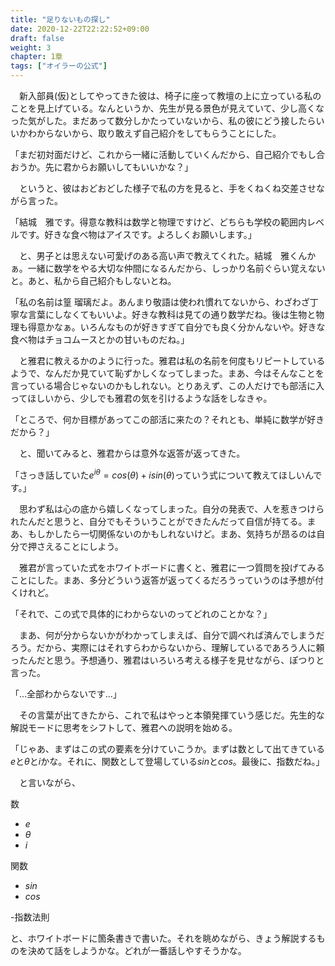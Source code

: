 ```yaml
---
title: "足りないもの探し"
date: 2020-12-22T22:22:52+09:00
draft: false
weight: 3
chapter: 1章
tags: ["オイラーの公式"]
---
```


　新入部員(仮)としてやってきた彼は、椅子に座って教壇の上に立っている私のことを見上げている。なんというか、先生が見る景色が見えていて、少し高くなった気がした。まだあって数分しかたっていないから、私の彼にどう接したらいいかわからないから、取り敢えず自己紹介をしてもらうことにした。

「まだ初対面だけど、これから一緒に活動していくんだから、自己紹介でもし合おうか。先に君からお願いしてもいいかな？」

　というと、彼はおどおどした様子で私の方を見ると、手をくねくね交差させながら言った。

「結城　雅です。得意な教科は数学と物理ですけど、どちらも学校の範囲内レベルです。好きな食べ物はアイスです。よろしくお願いします。」

　と、男子とは思えない可愛げのある高い声で教えてくれた。結城　雅くんかぁ。一緒に数学をやる大切な仲間になるんだから、しっかり名前ぐらい覚えないと。あと、私から自己紹介もしないとね。

「私の名前は篁 瑠璃だよ。あんまり敬語は使われ慣れてないから、わざわざ丁寧な言葉にしなくてもいいよ。好きな教科は見ての通り数学だね。後は生物と物理も得意かなぁ。いろんなものが好きすぎて自分でも良く分かんないや。好きな食べ物はチョコムースとかの甘いものだね。」

　と雅君に教えるかのように行った。雅君は私の名前を何度もリピートしているようで、なんだか見ていて恥ずかしくなってしまった。まあ、今はそんなことを言っている場合じゃないのかもしれない。とりあえず、この人だけでも部活に入ってほしいから、少しでも雅君の気を引けるような話をしなきゃ。

「ところで、何か目標があってこの部活に来たの？それとも、単純に数学が好きだから？」

　と、聞いてみると、雅君からは意外な返答が返ってきた。

「さっき話していた$e^{i\theta}=cos(\theta)+isin(\theta)$っていう式について教えてほしいんです。」

　思わず私は心の底から嬉しくなってしまった。自分の発表で、人を惹きつけられたんだと思うと、自分でもそういうことができたんだって自信が持てる。まあ、もしかしたら一切関係ないのかもしれないけど。まあ、気持ちが昂るのは自分で押さえることにしよう。

　雅君が言っていた式をホワイトボードに書くと、雅君に一つ質問を投げてみることにした。まあ、多分どういう返答が返ってくるだろうっていうのは予想が付くけれど。

「それで、この式で具体的にわからないのってどれのことかな？」

　まあ、何が分からないかがわかってしまえば、自分で調べれば済んでしまうだろう。だから、実際にはそれすらわからないから、理解しているであろう人に頼ったんだと思う。予想通り、雅君はいろいろ考える様子を見せながら、ぽつりと言った。

「...全部わからないです...」

　その言葉が出てきたから、これで私はやっと本領発揮ていう感じだ。先生的な解説モードに思考をシフトして、雅君への説明を始める。

「じゃあ、まずはこの式の要素を分けていこうか。まずは数として出てきている$e$と$\theta$と$i$かな。それに、関数として登場している$sin$と$cos$。最後に、指数だね。」

　と言いながら、
 
数

- $e$
- $\theta$
- $i$

関数

- $sin$
- $cos$

-指数法則

と、ホワイトボードに箇条書きで書いた。それを眺めながら、きょう解説するものを決めて話をしようかな。どれが一番話しやすそうかな。
